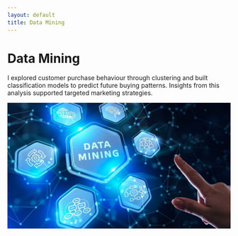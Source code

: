 ```yaml
---
layout: default
title: Data Mining
---
```


# Data Mining

I explored customer purchase behaviour through clustering and built classification models to predict future buying patterns. Insights from this analysis supported targeted marketing strategies.

![Customer clusters](../assets/img/datamining.jpeg)

